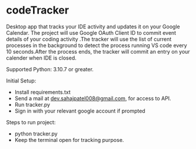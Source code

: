 # codeTracker

Desktop app that tracks your IDE activity and updates it on your Google Calendar. The project will use Google OAuth Client ID to commit event details of your coding activity .The tracker will use the list of current processes in the background to detect the process running VS code every 10 seconds.After the process ends, the tracker will commit an entry on your calender when IDE is closed.

Supported Python: 3.10.7 or greater.

Initial Setup:
 - Install requirements.txt
 - Send a mail at dev.sahajpatel008@gmail.com, for access to API.
 - Run tracker.py
 - Sign in with your relevant google account if prompted
 

Steps to run project:
 - python tracker.py
 - Keep the terminal open for tracking purpose.